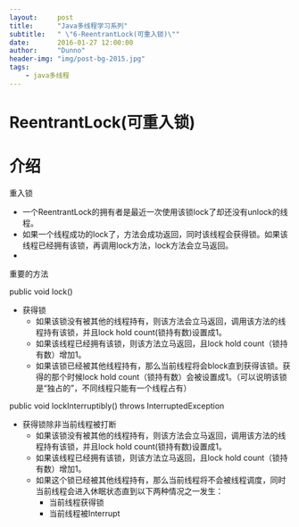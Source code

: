 ```yaml
---
layout:     post
title:      "Java多线程学习系列"
subtitle:   " \"6-ReentrantLock(可重入锁)\""
date:       2016-01-27 12:00:00
author:     "Dunno"
header-img: "img/post-bg-2015.jpg"
tags:
    - java多线程
---
```

# ReentrantLock(可重入锁)
# 介绍
重入锁
	
 * 一个ReentrantLock的拥有者是最近一次使用该锁lock了却还没有unlock的线程。
 * 如果一个线程成功的lock了，方法会成功返回，同时该线程会获得锁。如果该线程已经拥有该锁，再调用lock方法，lock方法会立马返回。
 * 
 
重要的方法

public void lock()

* 获得锁
	* 如果该锁没有被其他的线程持有，则该方法会立马返回，调用该方法的线程持有该锁，并且lock hold count(锁持有数)设置成1。
	* 如果该线程已经拥有该锁，则该方法立马返回，且lock hold count（锁持有数）增加1。
	* 如果该锁已经被其他线程持有，那么当前线程将会block直到获得该锁。获得的那个时候lock hold count（锁持有数）会被设置成1。（可以说明该锁是“独占的”，不同线程只能有一个线程占有）

public void lockInterruptibly() throws InterruptedException

* 获得锁除非当前线程被打断
	* 如果该锁没有被其他的线程持有，则该方法会立马返回，调用该方法的线程持有该锁，并且lock hold count(锁持有数)设置成1。 
	* 如果该线程已经拥有该锁，则该方法立马返回，且lock hold count（锁持有数）增加1。
	* 如果这个锁已经被其他线程持有，那么当前线程将不会被线程调度，同时当前线程会进入休眠状态直到以下两种情况之一发生：
		* 当前线程获得锁
		* 当前线程被Interrupt	
		
		
	
	
		
